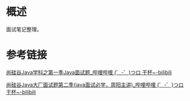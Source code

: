 # 概述

面试笔记整理。

# 参考链接

[尚硅谷Java学科之第一季Java面试题_哔哩哔哩 (゜-゜)つロ 干杯~-bilibili](https://www.bilibili.com/video/av35040927?p=17)

[尚硅谷Java大厂面试题第二季(java面试必学，周阳主讲)_哔哩哔哩 (゜-゜)つロ 干杯~-bilibili](https://www.bilibili.com/video/av48961087/)